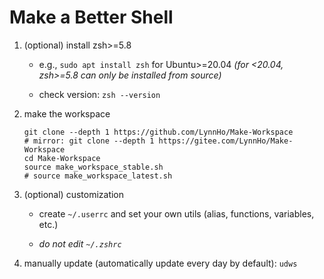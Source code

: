 # Make a Better Shell

1. (optional) install zsh>=5.8

    + e.g., `sudo apt install zsh` for Ubuntu>=20.04 *(for <20.04, zsh>=5.8 can only be installed from source)*

    + check version: `zsh --version`

2. make the workspace

    ```console
    git clone --depth 1 https://github.com/LynnHo/Make-Workspace
    # mirror: git clone --depth 1 https://gitee.com/LynnHo/Make-Workspace
    cd Make-Workspace
    source make_workspace_stable.sh
    # source make_workspace_latest.sh
    ```

3. (optional) customization

    + create `~/.userrc` and set your own utils (alias, functions, variables, etc.)
  
    + *do not edit `~/.zshrc`*

5. manually update (automatically update every day by default): `udws`
